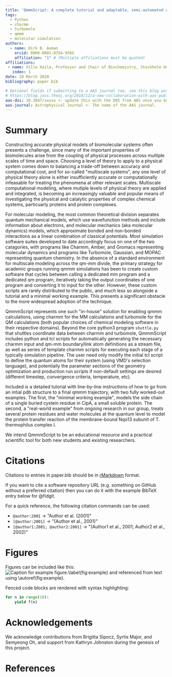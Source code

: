 ```yaml
---
title: 'QmmmScript: A complete tutorial and adaptable, semi-automated workflow for running hybrid quantum mechanics/molecular mechanics simulations of protein systems with charmm and turbomole'
tags:
  - Python
  - charmm
  - turbomole
  - qmmm
  - molecular simulation
authors:
  - name: Dirk B. Auman
    orcid: 0000-0001-8764-958X
    affiliation: "1" # (Multiple affiliations must be quoted)
affiliations:
 - name: Ville Kaila, Professor and Chair of Biochemistry, Stockholm University
   index: 1
date: 20 March 2020
bibliography: paper.bib

# Optional fields if submitting to a AAS journal too, see this blog post:
# https://blog.joss.theoj.org/2018/12/a-new-collaboration-with-aas-publishing
aas-doi: 10.3847/xxxxx <- update this with the DOI from AAS once you know it.
aas-journal: Astrophysical Journal <- The name of the AAS journal.
---
```


# Summary

Constructing accurate physical models of biomolecular systems often presents a challenge, since many of the important properties of biomolecules arise from the coupling of physical processes across multiple scales of time and space. Choosing a level of theory to apply to a physical system comes down to balancing a trade-off between accuracy and computational cost, and for so-called "multiscale systems", any one level of physical theory alone is either insufficiently accurate or computationally infeasable for treating the phenomena at other relevant scales. Multiscale computational modeling, where mutiple levels of physical theory are applied and integrated, is becoming an increasingly valuable and popular means of investigating the physical and catalytic properties of complex chemical systems, particuarly proteins and protein complexes.

For molecular modeling, the most common theoretical division separates quantum mechanical models, which use wavefunction methods and include information about electrons, and molecular mechanics (aka molecular dynamics) models, which approximate bonded and non-bonded interactions as a linear combination of classical potentials. Most simulation software suites developed to date accordingly focus on one of the two catagories, with programs like Charmm, Amber, and Gromacs representing molecular dynamics and programs like Turbomole, Gaussian, and MOPAC representing quantum chemistry. In the absence of a standard environment for multiscale modeling across the qm-mm divide, the primary strategy for academic groups running qmmm simulations has been to create custom software that cycles between calling a dedicated mm program and a dedicated qm program, iteratively taking the output coordinates of one program and converting it to input for the other. However, these custom scripts are rarely distributed to the public, and much less so alongside a tutorial and a minimal working example. This presents a significant obstacle to the more widespread adoption of the technique.

QmmmScript represents one such "in-house" solution for enabling qmmm calculations, using charmm for the MM calculations and turbomole for the QM calculations (both popular choices of chemical modeling software in their respective domains). Beyond the core python3 program `shuttle.py` that shuttles coordinate data between charmm and turbomole, QmmmScript includes python and tcl scripts for automatically generating the necessary charmm input and qm-mm boundary/link atom definitions as a stream file, as well as series of template charmm scripts for executing each stage of a typically simulation pipeline. The user need only modify the initial tcl script to define the quantum atoms for their system (using VMD's selection language), and potentially the parameter sections of the geometry optimization and production run scripts if non-default settings are desired (different timestep, convergence criteria, temperature, etc).

Included is a detailed tutorial with line-by-line instructions of how to go from an intial pdb structure to a final qmmm trajectory, with two fully worked-out examples. The first, the "minimal working example", models the side chain of a single buried cystein residue in CipA, a small soluble protein. The second, a "real-world example" from ongoing research in our group, treats several protein residues and water molecules at the quantum level to model the protein transfer reaction of the membrane-bound Nqo13 subunit of T. thermophilus complex I.

We intend QmmmScript to be an educational resource and a practical scientific tool for both new students and existing researchers.

# Citations

Citations to entries in paper.bib should be in
[rMarkdown](http://rmarkdown.rstudio.com/authoring_bibliographies_and_citations.html)
format.

If you want to cite a software repository URL (e.g. something on GitHub without a preferred
citation) then you can do it with the example BibTeX entry below for @fidgit.

For a quick reference, the following citation commands can be used:
- `@author:2001`  ->  "Author et al. (2001)"
- `[@author:2001]` -> "(Author et al., 2001)"
- `[@author1:2001; @author2:2001]` -> "(Author1 et al., 2001; Author2 et al., 2002)"

# Figures

Figures can be included like this:
![Caption for example figure.\label{fig:example}](figure.png)
and referenced from text using \autoref{fig:example}.

Fenced code blocks are rendered with syntax highlighting:
```python
for n in range(10):
    yield f(n)
```	

# Acknowledgements

We acknowledge contributions from Brigitta Sipocz, Syrtis Major, and Semyeong
Oh, and support from Kathryn Johnston during the genesis of this project.

# References
